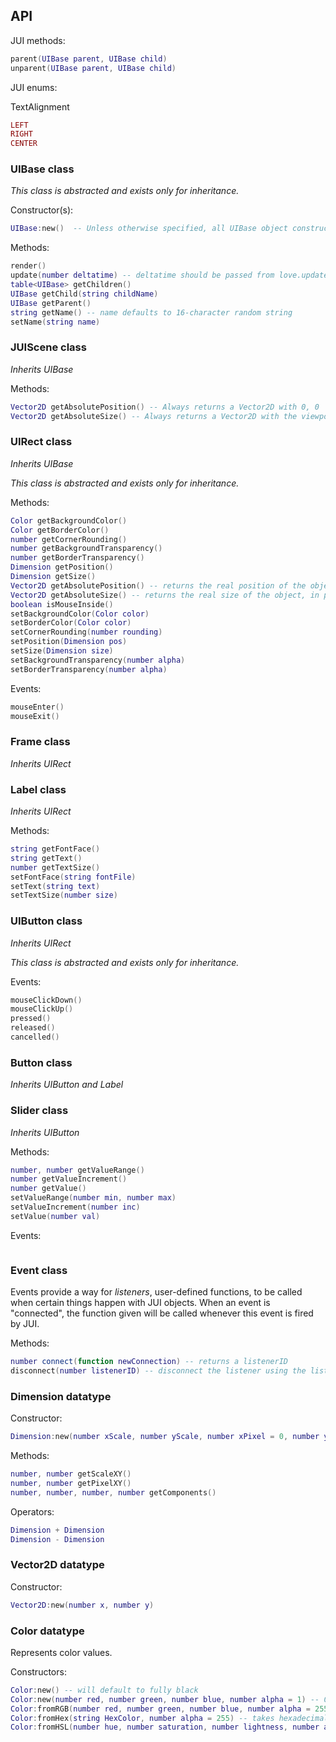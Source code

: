 ## API

JUI methods:
```lua
parent(UIBase parent, UIBase child)
unparent(UIBase parent, UIBase child)
```

JUI enums:

TextAlignment
```lua
LEFT
RIGHT
CENTER
```

### UIBase class

*This class is abstracted and exists only for inheritance.*

Constructor(s):
```lua
UIBase:new()  -- Unless otherwise specified, all UIBase object constructors take no arguments.
```

Methods:
```lua
render()
update(number deltatime) -- deltatime should be passed from love.update function
table<UIBase> getChildren()
UIBase getChild(string childName)
UIBase getParent()
string getName() -- name defaults to 16-character random string
setName(string name)
```

### JUIScene class

*Inherits UIBase*

Methods:
```lua
Vector2D getAbsolutePosition() -- Always returns a Vector2D with 0, 0
Vector2D getAbsoluteSize() -- Always returns a Vector2D with the viewport pixel size
```

### UIRect class
*Inherits UIBase*

*This class is abstracted and exists only for inheritance.*

Methods:
```lua
Color getBackgroundColor() 
Color getBorderColor()
number getCornerRounding()
number getBackgroundTransparency()
number getBorderTransparency()
Dimension getPosition()
Dimension getSize()
Vector2D getAbsolutePosition() -- returns the real position of the object, in pixels
Vector2D getAbsoluteSize() -- returns the real size of the object, in pixels
boolean isMouseInside()
setBackgroundColor(Color color)
setBorderColor(Color color)
setCornerRounding(number rounding)
setPosition(Dimension pos)
setSize(Dimension size)
setBackgroundTransparency(number alpha)
setBorderTransparency(number alpha)
```

Events:
```lua
mouseEnter()
mouseExit()
```

### Frame class

*Inherits UIRect*

### Label class

*Inherits UIRect*

Methods:
```lua
string getFontFace()
string getText()
number getTextSize()
setFontFace(string fontFile)
setText(string text)
setTextSize(number size)
```

### UIButton class

*Inherits UIRect*

*This class is abstracted and exists only for inheritance.*


Events:
```lua
mouseClickDown()
mouseClickUp()
pressed()
released()
cancelled()
```

### Button class

*Inherits UIButton and Label*

### Slider class

*Inherits UIButton*

Methods:
```lua
number, number getValueRange()
number getValueIncrement()
number getValue()
setValueRange(number min, number max)
setValueIncrement(number inc)
setValue(number val)
```

Events:
```lua
```


### Event class
Events provide a way for *listeners*, user-defined functions, to be called when certain things happen with JUI objects.
When an event is "connected", the function given will be called whenever this event is fired by JUI.

Methods:
```lua
number connect(function newConnection) -- returns a listenerID
disconnect(number listenerID) -- disconnect the listener using the listenerID
```

### Dimension datatype

Constructor:
```lua
Dimension:new(number xScale, number yScale, number xPixel = 0, number yPixel = 0)
```

Methods:
```lua
number, number getScaleXY()
number, number getPixelXY()
number, number, number, number getComponents()
```

Operators:
```lua
Dimension + Dimension
Dimension - Dimension
```

### Vector2D datatype

Constructor:
```lua
Vector2D:new(number x, number y)
```

### Color datatype
Represents color values.

Constructors:
```lua
Color:new() -- will default to fully black
Color:new(number red, number green, number blue, number alpha = 1) -- 0-1 double range
Color:fromRGB(number red, number green, number blue, number alpha = 255) -- 0-255 integer range
Color:fromHex(string HexColor, number alpha = 255) -- takes hexadecimal color codes
Color:fromHSL(number hue, number saturation, number lightness, number alpha = 255) -- HSL color
```
